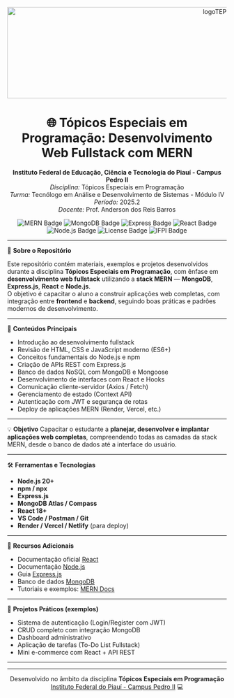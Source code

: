 <p align="center">
  <img width="937" height="209" alt="logoTEP" src="https://github.com/user-attachments/assets/3367fb9d-7958-454a-9ec0-4edde9a99968" />
</p>

<h1 align="center">🌐 Tópicos Especiais em Programação: Desenvolvimento Web Fullstack com MERN</h1>

<p align="center">
  <strong>Instituto Federal de Educação, Ciência e Tecnologia do Piauí - Campus Pedro II</strong><br>
  <em>Disciplina:</em> Tópicos Especiais em Programação<br>
  <em>Turma:</em> Tecnólogo em Análise e Desenvolvimento de Sistemas - Módulo IV<br>
  <em>Período:</em> 2025.2<br>
  <em>Docente:</em> Prof. Anderson dos Reis Barros
</p>

<p align="center">
  <img src="https://img.shields.io/badge/Stack-MERN-blue?logo=mongodb&logoColor=white" alt="MERN Badge">
  <img src="https://img.shields.io/badge/MongoDB-Database-success?logo=mongodb&logoColor=white" alt="MongoDB Badge">
  <img src="https://img.shields.io/badge/Express-Backend-lightgrey?logo=express&logoColor=white" alt="Express Badge">
  <img src="https://img.shields.io/badge/React-Frontend-61DAFB?logo=react&logoColor=white" alt="React Badge">
  <img src="https://img.shields.io/badge/Node.js-Server-green?logo=node.js&logoColor=white" alt="Node.js Badge">
  <img src="https://img.shields.io/badge/Licença-MIT-yellow?logo=open-source-initiative&logoColor=white" alt="License Badge">
  <img src="https://img.shields.io/badge/Instituição-IFPI-success?logo=academia&logoColor=white" alt="IFPI Badge">
</p>

---

📘 **Sobre o Repositório**

Este repositório contém materiais, exemplos e projetos desenvolvidos durante a disciplina **Tópicos Especiais em Programação**, com ênfase em **desenvolvimento web fullstack** utilizando a **stack MERN** — **MongoDB**, **Express.js**, **React** e **Node.js**.  
O objetivo é capacitar o aluno a construir aplicações web completas, com integração entre **frontend** e **backend**, seguindo boas práticas e padrões modernos de desenvolvimento.

---

🧩 **Conteúdos Principais**
- Introdução ao desenvolvimento fullstack  
- Revisão de HTML, CSS e JavaScript moderno (ES6+)  
- Conceitos fundamentais do Node.js e npm  
- Criação de APIs REST com Express.js  
- Banco de dados NoSQL com MongoDB e Mongoose  
- Desenvolvimento de interfaces com React e Hooks  
- Comunicação cliente-servidor (Axios / Fetch)  
- Gerenciamento de estado (Context API)  
- Autenticação com JWT e segurança de rotas  
- Deploy de aplicações MERN (Render, Vercel, etc.)  

---

💡 **Objetivo**
Capacitar o estudante a **planejar, desenvolver e implantar aplicações web completas**, compreendendo todas as camadas da stack MERN, desde o banco de dados até a interface do usuário.

---

🛠️ **Ferramentas e Tecnologias**
- **Node.js 20+**
- **npm / npx**
- **Express.js**
- **MongoDB Atlas / Compass**
- **React 18+**
- **VS Code / Postman / Git**
- **Render / Vercel / Netlify** (para deploy)

---

📎 **Recursos Adicionais**
- Documentação oficial [React](https://react.dev/)  
- Documentação [Node.js](https://nodejs.org/)  
- Guia [Express.js](https://expressjs.com/)  
- Banco de dados [MongoDB](https://www.mongodb.com/)  
- Tutoriais e exemplos: [MERN Docs](https://www.mongodb.com/mern-stack)

---

🚀 **Projetos Práticos (exemplos)**
- Sistema de autenticação (Login/Register com JWT)  
- CRUD completo com integração MongoDB  
- Dashboard administrativo  
- Aplicação de tarefas (To-Do List Fullstack)  
- Mini e-commerce com React + API REST  

---

<footer align="center">
  <hr>
  <p>
    Desenvolvido no âmbito da disciplina <strong>Tópicos Especiais em Programação</strong> <br>
    <a href="https://www.ifpi.edu.br/pedroii" target="_blank">Instituto Federal do Piauí - Campus Pedro II</a> 💻
  </p>
</footer>

